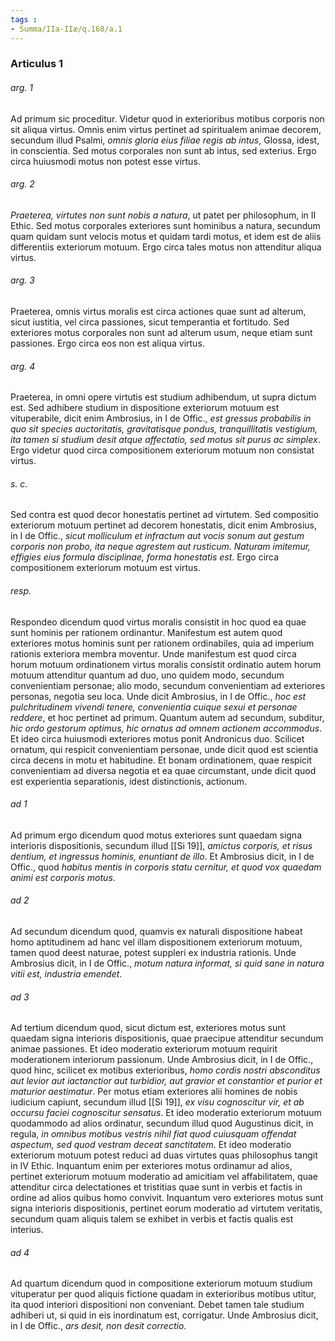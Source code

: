 ```yaml
---
tags : 
- Summa/IIa-IIæ/q.168/a.1
---
```


### Articulus 1

###### arg. 1
Ad primum sic proceditur. Videtur quod in exterioribus motibus corporis non sit aliqua virtus. Omnis enim virtus pertinet ad spiritualem animae decorem, secundum illud Psalmi, *omnis gloria eius filiae regis ab intus*, Glossa, idest, in conscientia. Sed motus corporales non sunt ab intus, sed exterius. Ergo circa huiusmodi motus non potest esse virtus.

###### arg. 2
*Praeterea, virtutes non sunt nobis a natura*, ut patet per philosophum, in II Ethic. Sed motus corporales exteriores sunt hominibus a natura, secundum quam quidam sunt velocis motus et quidam tardi motus, et idem est de aliis differentiis exteriorum motuum. Ergo circa tales motus non attenditur aliqua virtus.

###### arg. 3
Praeterea, omnis virtus moralis est circa actiones quae sunt ad alterum, sicut iustitia, vel circa passiones, sicut temperantia et fortitudo. Sed exteriores motus corporales non sunt ad alterum usum, neque etiam sunt passiones. Ergo circa eos non est aliqua virtus.

###### arg. 4
Praeterea, in omni opere virtutis est studium adhibendum, ut supra dictum est. Sed adhibere studium in dispositione exteriorum motuum est vituperabile, dicit enim Ambrosius, in I de Offic., *est gressus probabilis in quo sit species auctoritatis, gravitatisque pondus, tranquillitatis vestigium, ita tamen si studium desit atque affectatio, sed motus sit purus ac simplex*. Ergo videtur quod circa compositionem exteriorum motuum non consistat virtus.

###### s. c.
Sed contra est quod decor honestatis pertinet ad virtutem. Sed compositio exteriorum motuum pertinet ad decorem honestatis, dicit enim Ambrosius, in I de Offic., *sicut molliculum et infractum aut vocis sonum aut gestum corporis non probo, ita neque agrestem aut rusticum. Naturam imitemur, effigies eius formula disciplinae, forma honestatis est*. Ergo circa compositionem exteriorum motuum est virtus.

###### resp.
Respondeo dicendum quod virtus moralis consistit in hoc quod ea quae sunt hominis per rationem ordinantur. Manifestum est autem quod exteriores motus hominis sunt per rationem ordinabiles, quia ad imperium rationis exteriora membra moventur. Unde manifestum est quod circa horum motuum ordinationem virtus moralis consistit ordinatio autem horum motuum attenditur quantum ad duo, uno quidem modo, secundum convenientiam personae; alio modo, secundum convenientiam ad exteriores personas, negotia seu loca. Unde dicit Ambrosius, in I de Offic., *hoc est pulchritudinem vivendi tenere, convenientia cuique sexui et personae reddere*, et hoc pertinet ad primum. Quantum autem ad secundum, subditur, *hic ordo gestorum optimus, hic ornatus ad omnem actionem accommodus*. Et ideo circa huiusmodi exteriores motus ponit Andronicus duo. Scilicet ornatum, qui respicit convenientiam personae, unde dicit quod est scientia circa decens in motu et habitudine. Et bonam ordinationem, quae respicit convenientiam ad diversa negotia et ea quae circumstant, unde dicit quod est experientia separationis, idest distinctionis, actionum.

###### ad 1
Ad primum ergo dicendum quod motus exteriores sunt quaedam signa interioris dispositionis, secundum illud [[Si 19]], *amictus corporis, et risus dentium, et ingressus hominis, enuntiant de illo*. Et Ambrosius dicit, in I de Offic., quod *habitus mentis in corporis statu cernitur, et quod vox quaedam animi est corporis motus*.

###### ad 2
Ad secundum dicendum quod, quamvis ex naturali dispositione habeat homo aptitudinem ad hanc vel illam dispositionem exteriorum motuum, tamen quod deest naturae, potest suppleri ex industria rationis. Unde Ambrosius dicit, in I de Offic., *motum natura informat, si quid sane in natura vitii est, industria emendet*.

###### ad 3
Ad tertium dicendum quod, sicut dictum est, exteriores motus sunt quaedam signa interioris dispositionis, quae praecipue attenditur secundum animae passiones. Et ideo moderatio exteriorum motuum requirit moderationem interiorum passionum. Unde Ambrosius dicit, in I de Offic., quod hinc, scilicet ex motibus exterioribus, *homo cordis nostri absconditus aut levior aut iactanctior aut turbidior, aut gravior et constantior et purior et maturior aestimatur*. Per motus etiam exteriores alii homines de nobis iudicium capiunt, secundum illud [[Si 19]], *ex visu cognoscitur vir, et ab occursu faciei cognoscitur sensatus*. Et ideo moderatio exteriorum motuum quodammodo ad alios ordinatur, secundum illud quod Augustinus dicit, in regula, *in omnibus motibus vestris nihil fiat quod cuiusquam offendat aspectum, sed quod vestram deceat sanctitatem*. Et ideo moderatio exteriorum motuum potest reduci ad duas virtutes quas philosophus tangit in IV Ethic. Inquantum enim per exteriores motus ordinamur ad alios, pertinet exteriorum motuum moderatio ad amicitiam vel affabilitatem, quae attenditur circa delectationes et tristitias quae sunt in verbis et factis in ordine ad alios quibus homo convivit. Inquantum vero exteriores motus sunt signa interioris dispositionis, pertinet eorum moderatio ad virtutem veritatis, secundum quam aliquis talem se exhibet in verbis et factis qualis est interius.

###### ad 4
Ad quartum dicendum quod in compositione exteriorum motuum studium vituperatur per quod aliquis fictione quadam in exterioribus motibus utitur, ita quod interiori dispositioni non conveniant. Debet tamen tale studium adhiberi ut, si quid in eis inordinatum est, corrigatur. Unde Ambrosius dicit, in I de Offic., *ars desit, non desit correctio*.

